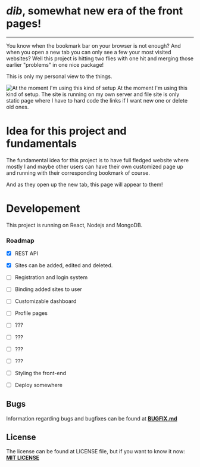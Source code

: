 # *dib*, somewhat new era of the front pages!

---



You know when the bookmark bar on your browser is not enough? And when you open a new tab you can only see a few your most visited websites? Well this project is hitting two flies with one hit and merging those earlier "problems" in one nice package!

This is only my personal view to the things. 



![At the moment I'm using this kind of setup](https://i.imgur.com/Ze7U51s.png)
At the moment I'm using this kind of setup. The site is running on my own server and file site is only static page where I have to hard code the links if I want new one or delete old ones.


# Idea for this project and fundamentals

The fundamental idea for this project is to have full fledged website where mostly I and maybe other users can have their own customized page up and running with their corresponding bookmark of course.

And as they open up the new tab, this page will appear to them!


# Developement

This project is running on React, Nodejs and MongoDB. 

### Roadmap

- [x] REST API
- [x] Sites can be added, edited and deleted.
- [ ] Registration and login system
- [ ] Binding added sites to user
- [ ] Customizable dashboard
- [ ] Profile pages
- [ ] ???
- [ ] ???
- [ ] ???
- [ ] ???
- [ ] Styling the front-end
- [ ] Deploy somewhere


## Bugs
Information regarding bugs and bugfixes can be found at **[BUGFIX.md](BUGFIX.md)**

## License
The license can be found at LICENSE file, but if you want to know it now:  
**[MIT LICENSE](LICENSE)**
